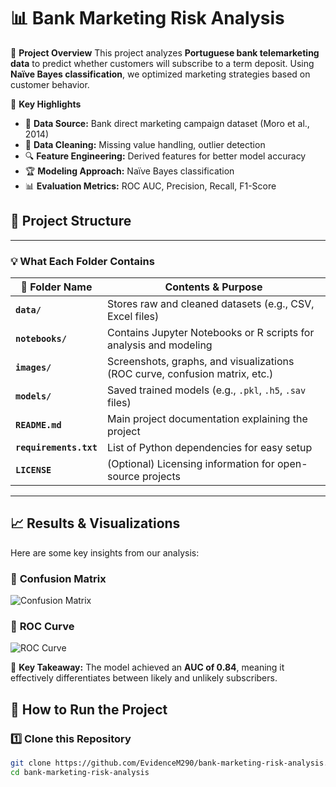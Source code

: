# 📊 Bank Marketing Risk Analysis

🚀 **Project Overview**
This project analyzes **Portuguese bank telemarketing data** to predict whether customers will subscribe to a term deposit. Using **Naïve Bayes classification**, we optimized marketing strategies based on customer behavior.

📌 **Key Highlights**
- 🏦 **Data Source:** Bank direct marketing campaign dataset (Moro et al., 2014)
- 🧹 **Data Cleaning:** Missing value handling, outlier detection
- 🔍 **Feature Engineering:** Derived features for better model accuracy
- 🏆 **Modeling Approach:** Naïve Bayes classification
- 📊 **Evaluation Metrics:** ROC AUC, Precision, Recall, F1-Score

## 📂 Project Structure


---

### **💡 What Each Folder Contains**
| 📂 Folder Name  | Contents & Purpose |
|----------------|-------------------|
| **`data/`** | Stores raw and cleaned datasets (e.g., CSV, Excel files) |
| **`notebooks/`** | Contains Jupyter Notebooks or R scripts for analysis and modeling |
| **`images/`** | Screenshots, graphs, and visualizations (ROC curve, confusion matrix, etc.) |
| **`models/`** | Saved trained models (e.g., `.pkl`, `.h5`, `.sav` files) |
| **`README.md`** | Main project documentation explaining the project |
| **`requirements.txt`** | List of Python dependencies for easy setup |
| **`LICENSE`** | (Optional) Licensing information for open-source projects |

---
## 📈 Results & Visualizations
Here are some key insights from our analysis:

### 🔹 **Confusion Matrix**
![Confusion Matrix](images/confusion_matrix.png)

### 🔹 **ROC Curve**
![ROC Curve](images/roc_curve.png)

📌 **Key Takeaway:** The model achieved an **AUC of 0.84**, meaning it effectively differentiates between likely and unlikely subscribers.

## 🔧 How to Run the Project
### 1️⃣ Clone this Repository
```sh
git clone https://github.com/EvidenceM290/bank-marketing-risk-analysis.git
cd bank-marketing-risk-analysis
